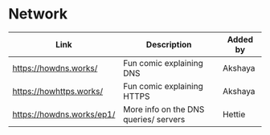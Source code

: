 # Network

| Link | Description | Added by |
| ---- | ----------- | -------- |
| https://howdns.works/ | Fun comic explaining DNS | Akshaya
| https://howhttps.works/ | Fun comic explaining HTTPS | Akshaya
| https://howdns.works/ep1/ | More info on the DNS queries/ servers | Hettie |
